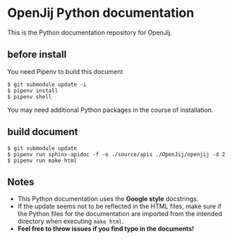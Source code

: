# OpenJij Python documentation

This is the Python documentation repository for OpenJij.

## before install

You need Pipenv to build this document

```
$ git submodule update -i
$ pipenv install
$ pipenv shell
```
You may need additional Python packages in the course of installation.

## build document

```
$ git submodule update
$ pipenv run sphinx-apidoc -f -o ./source/apis ./OpenJij/openjij -d 2
$ pipenv run make html
```

## Notes

* This Python documentation uses the **Google style** docstrings.
* If the update seems not to be reflected in the HTML files, make sure if the Python files for the documentation are imported from the intended directory when executing `make html`.
* **Feel free to throw issues if you find typo in the documents!**
